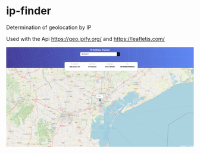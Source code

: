# ip-finder
Determination of geolocation by IP

Used with the Api https://geo.ipify.org/ and https://leafletjs.com/ 



![landing page](https://github.com/Ivol-ga/ip-finder/blob/main/geolocation.jpg "Geolocation by IP")
